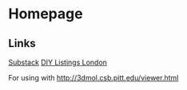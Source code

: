 # Homepage

## Links

[Substack](https://substack.com)    [DIY Listings London](https://diylistingsldn.neocities.org/)


For using with http://3dmol.csb.pitt.edu/viewer.html

